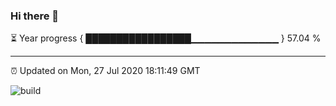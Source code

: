 ### Hi there 👋

⏳ Year progress { █████████████████▁▁▁▁▁▁▁▁▁▁▁▁▁ } 57.04 %

---

⏰ Updated on Mon, 27 Jul 2020 18:11:49 GMT

![build](https://github.com/shenxianpeng/shenxianpeng/workflows/build/badge.svg)
